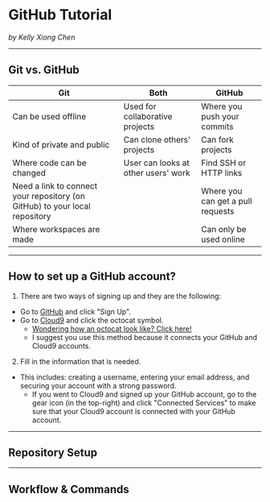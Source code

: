 # GitHub Tutorial

_by Kelly Xiong Chen_

---
## Git vs. GitHub
|          Git               |            Both                     |               GitHub             |
|----------------------------|-------------------------------------|----------------------------------|
| Can be used offline        | Used for collaborative projects     | Where you push your commits      |
| Kind of private and public |    Can clone others' projects       | Can fork projects                |
| Where code can be changed  | User can looks at other users' work |  Find SSH or HTTP links          |
| Need a link to connect your repository (on GitHub) to your local repository |         |Where you can get a pull requests |
| Where workspaces are made  |                                     | Can only be used online          |    

---
## How to set up a GitHub account?
1) There are two ways of signing up and they are the following:
* Go to [GitHub](https://github.com/) and click "Sign Up".
* Go to [Cloud9](https://c9.io/) and click the octocat symbol.
    * [Wondering how an octocat look like? Click here!](https://www.google.com/imgres?imgurl=http%3A%2F%2Fimage.flaticon.com%2Ficons%2Fsvg%2F25%2F25231.svg&imgrefurl=http%3A%2F%2Fwww.flaticon.com%2Ffree-icon%2Fgithub-logo_25231&docid=DUAJHENWuAj-AM&tbnid=ZRPc5QkTPcqMLM%3A&w=438&h=438&bih=794&biw=1600&ved=0ahUKEwihwo341PXPAhWF2T4KHe23C3IQMwg_KAEwAQ&iact=mrc&uact=8)
    * I suggest you use this method because it connects your GitHub and Cloud9 accounts.

2) Fill in the information that is needed.
* This includes: creating a username, entering your email address, and securing your account with a strong password.
    * If you went to Cloud9 and signed up your GitHub account, go to the gear icon (in the top-right) and click "Connected Services" to make sure that your Cloud9 account is connected with your GitHub account. 

---
## Repository Setup



---
## Workflow & Commands